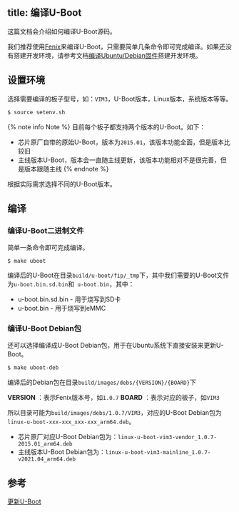 title: 编译U-Boot
---

这篇文档会介绍如何编译U-Boot源码。

我们推荐使用[Fenix](https://github.com/khadas/fenix)来编译U-Boot，只需要简单几条命令即可完成编译。如果还没有搭建开发环境，请参考文档[编译Ubuntu/Debian固件](/linux/zh-cn/vim1/FenixScript.html)搭建开发环境。

## 设置环境

选择需要编译的板子型号，如：`VIM3`，U-Boot版本，Linux版本，系统版本等等。

```bash
$ source setenv.sh
```

{% note info Note %}
目前每个板子都支持两个版本的U-Boot。如下：
* 芯片原厂自带的原始U-Boot，版本为`2015.01`，该版本功能全面，但是版本比较旧
* 主线版本U-Boot，版本会一直随主线更新，该版本功能相对不是很完善，但是版本跟随主线
{% endnote %}

根据实际需求选择不同的U-Boot版本。

## 编译

### 编译U-Boot二进制文件

简单一条命令即可完成编译。

```
$ make uboot
```

编译后的U-Boot在目录`build/u-boot/fip/_tmp`下，其中我们需要的U-Boot文件为`u-boot.bin.sd.bin`和` u-boot.bin`，其中：

* u-boot.bin.sd.bin - 用于烧写到SD卡
* u-boot.bin - 用于烧写到eMMC

### 编译U-Boot Debian包

还可以选择编译成U-Boot Debian包，用于在Ubuntu系统下直接安装来更新U-Boot。

```bash
$ make uboot-deb
```

编译后的Debian包在目录`build/images/debs/{VERSION}/{BOARD}`下

**VERSION** ：表示Fenix版本号，如`1.0.7`
**BOARD** ：表示对应的板子，如`VIM3`

所以目录可能为`build/images/debs/1.0.7/VIM3`，对应的U-Boot Debian包为`linux-u-boot-xxx-xxx_xxx-xxx_arm64.deb`。

* 芯片原厂对应U-Boot Debian包为：`linux-u-boot-vim3-vendor_1.0.7-2015.01_arm64.deb`
* 主线版本U-Boot Debian包为：`linux-u-boot-vim3-mainline_1.0.7-v2021.04_arm64.deb`

## 参考
[更新U-Boot](/linux/zh-cn/vim1/UpgradeUboot.html)
